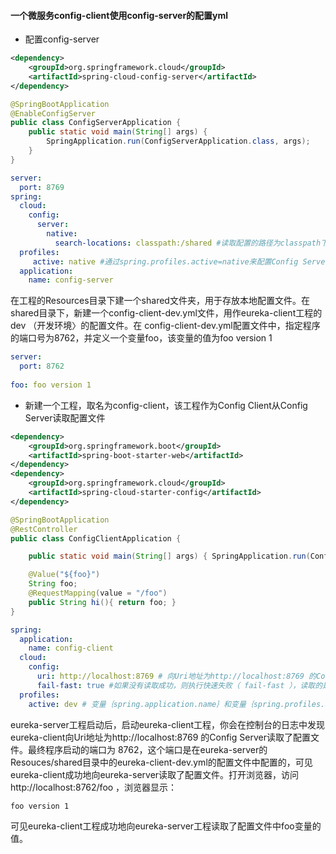 #### 一个微服务config-client使用config-server的配置yml
+ 配置config-server 
```xml
<dependency>
	<groupId>org.springframework.cloud</groupId>
	<artifactId>spring-cloud-config-server</artifactId>
</dependency>
```
```java
@SpringBootApplication
@EnableConfigServer 
public class ConfigServerApplication {
	public static void main(String[] args) {
		SpringApplication.run(ConfigServerApplication.class, args);
	}
}
```
```yml
server:
  port: 8769
spring:
  cloud:
    config:
      server:
        native:
          search-locations: classpath:/shared #读取配置的路径为classpath下的shared目录
  profiles: 
     active: native #通过spring.profiles.active=native来配置Config Server从本地读取配置
  application:
    name: config-server
```
在工程的Resources目录下建一个shared文件夹，用于存放本地配置文件。在shared目录下，新建一个config-client-dev.yml文件，用作eureka-client工程的dev （开发环境〉的配置文件。在 config-client-dev.yml配置文件中，指定程序的端口号为8762，并定义一个变量foo，该变量的值为foo version 1 
```yml
server:
  port: 8762
  
foo: foo version 1
```
+ 新建一个工程，取名为config-client，该工程作为Config Client从Config Server读取配置文件
```xml
<dependency>
	<groupId>org.springframework.boot</groupId>
	<artifactId>spring-boot-starter-web</artifactId>
</dependency>
<dependency>
	<groupId>org.springframework.cloud</groupId>
	<artifactId>spring-cloud-starter-config</artifactId>
</dependency>
```
```java
@SpringBootApplication
@RestController
public class ConfigClientApplication {

	public static void main(String[] args) { SpringApplication.run(ConfigClientApplication.class, args); }

	@Value("${foo}")
	String foo;
	@RequestMapping(value = "/foo")
	public String hi(){ return foo; }
}
```
```yml
spring:
  application:
    name: config-client
  cloud:
    config:
      uri: http://localhost:8769 # 向Uri地址为http://localhost:8769 的Config Server读取配置文件
      fail-fast: true #如果没有读取成功，则执行快速失败（ fail-fast ），读取的是dev文件
  profiles:
    active: dev # 变量｛spring.application.name｝和变量｛spring.profiles.active｝，两者以“·”相连，构成了向Config Server读取的配置文件名，所以本案例在配置中心读取的配置文件名为config-client-dev.yml文件
```
eureka-server工程启动后，启动eureka-client工程，你会在控制台的日志中发现eureka-client向Uri地址为http://localhost:8769 的Config Server读取了配置文件。最终程序启动的端口为 8762，这个端口是在eureka-server的Resouces/shared目录中的eureka-client-dev.yml的配置文件中配置的，可见eureka-client成功地向eureka-server读取了配置文件。打开浏览器，访问 http://localhost:8762/foo ，浏览器显示：
```html
foo version 1
```
可见eureka-client工程成功地向eureka-server工程读取了配置文件中foo变量的值。